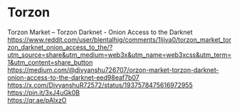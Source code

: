 # Torzon
Torzon Market – Torzon Darknet - Onion Access to the Darknet
<br>
https://www.reddit.com/user/blentalhig/comments/1ljiva0/torzon_market_torzon_darknet_onion_access_to_the/?utm_source=share&utm_medium=web3x&utm_name=web3xcss&utm_term=1&utm_content=share_button
<br>
https://medium.com/@divyanshu726707/orzon-market-torzon-darknet-onion-access-to-the-darknet-eed98eaf7b07
<br>
https://x.com/DivyanshuR72572/status/1937578475616972955
<br>
https://pin.it/3xJ4uGk0B
<br>
https://qr.ae/pAlxzO
